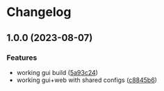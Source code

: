 # Changelog

## 1.0.0 (2023-08-07)


### Features

* working gui build ([5a93c24](https://github.com/beat-forge/clients/commit/5a93c24b37d5e7f5fce8a7c36942552fdde0213a))
* working gui+web with shared configs ([c8845b6](https://github.com/beat-forge/clients/commit/c8845b6204a2d3ee3ea398ec3377c1ab104e93f4))
